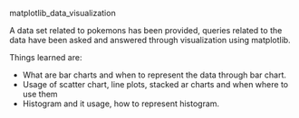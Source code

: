 matplotlib_data_visualization

A data set related to pokemons has been provided, queries related to the data have been asked and answered through visualization using matplotlib.

Things learned are:
- What are bar charts and when to represent the data through bar chart.
- Usage of scatter chart, line plots, stacked ar charts and when where to use them
- Histogram and it usage, how to represent histogram.
